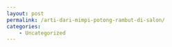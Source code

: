 ```yaml
---
layout: post
permalink: /arti-dari-mimpi-potong-rambut-di-salon/
categories:
    - Uncategorized
---
```


